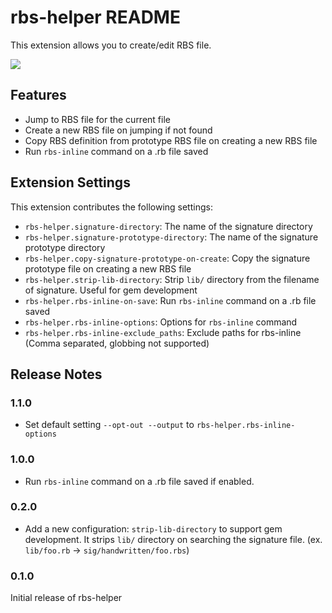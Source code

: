 # rbs-helper README

This extension allows you to create/edit RBS file.

![](preview.gif)

## Features

* Jump to RBS file for the current file
* Create a new RBS file on jumping if not found
* Copy RBS definition from prototype RBS file on creating a new RBS file
* Run `rbs-inline` command on a .rb file saved

## Extension Settings

This extension contributes the following settings:

* `rbs-helper.signature-directory`: The name of the signature directory
* `rbs-helper.signature-prototype-directory`: The name of the signature prototype directory
* `rbs-helper.copy-signature-prototype-on-create`: Copy the signature prototype file on creating a new RBS file
* `rbs-helper.strip-lib-directory`: Strip `lib/` directory from the filename of signature. Useful for gem development
* `rbs-helper.rbs-inline-on-save`: Run `rbs-inline` command on a .rb file saved
* `rbs-helper.rbs-inline-options`: Options for `rbs-inline` command
* `rbs-helper.rbs-inline-exclude_paths`: Exclude paths for rbs-inline (Comma separated, globbing not supported)

## Release Notes

### 1.1.0

* Set default setting `--opt-out --output`  to `rbs-helper.rbs-inline-options`

### 1.0.0

* Run `rbs-inline` command on a .rb file saved if enabled.

### 0.2.0

* Add a new configuration: `strip-lib-directory` to support gem development.
  It strips `lib/` directory on searching the signature file.
  (ex. `lib/foo.rb` -> `sig/handwritten/foo.rbs`)

### 0.1.0

Initial release of rbs-helper

